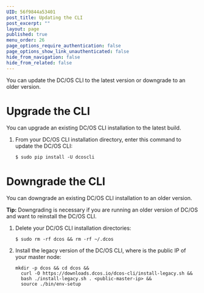 ```yaml
---
UID: 56f9844a53401
post_title: Updating the CLI
post_excerpt: ""
layout: page
published: true
menu_order: 26
page_options_require_authentication: false
page_options_show_link_unauthenticated: false
hide_from_navigation: false
hide_from_related: false
---
```

You can update the DC/OS CLI to the latest version or downgrade to an older version.

# <a name="upgrade"></a>Upgrade the CLI

You can upgrade an existing DC/OS CLI installation to the latest build.

1.  From your DC/OS CLI installation directory, enter this command to update the DC/OS CLI:
    
        $ sudo pip install -U dcoscli
        

# <a name="downgrade"></a>Downgrade the CLI

You can downgrade an existing DC/OS CLI installation to an older version.

**Tip:** Downgrading is necessary if you are running an older version of DC/OS and want to reinstall the DC/OS CLI.

1.  Delete your DC/OS CLI installation directories:
    
        $ sudo rm -rf dcos && rm -rf ~/.dcos
        

2.  Install the legacy version of the DC/OS CLI, where is the public IP of your master node:
    
        mkdir -p dcos && cd dcos && 
          curl -O https://downloads.dcos.io/dcos-cli/install-legacy.sh && 
          bash ./install-legacy.sh . <public-master-ip> && 
          source ./bin/env-setup